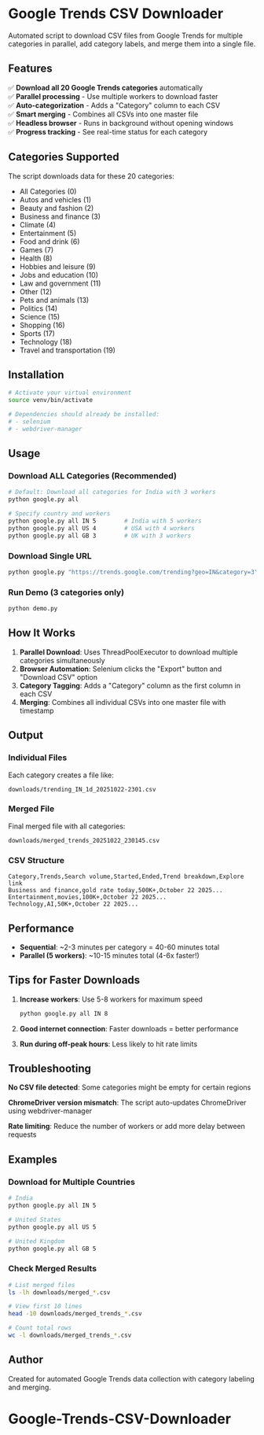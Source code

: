 # Google Trends CSV Downloader

Automated script to download CSV files from Google Trends for multiple categories in parallel, add category labels, and merge them into a single file.

## Features

✅ **Download all 20 Google Trends categories** automatically  
✅ **Parallel processing** - Use multiple workers to download faster  
✅ **Auto-categorization** - Adds a "Category" column to each CSV  
✅ **Smart merging** - Combines all CSVs into one master file  
✅ **Headless browser** - Runs in background without opening windows  
✅ **Progress tracking** - See real-time status for each category  

## Categories Supported

The script downloads data for these 20 categories:
- All Categories (0)
- Autos and vehicles (1)
- Beauty and fashion (2)
- Business and finance (3)
- Climate (4)
- Entertainment (5)
- Food and drink (6)
- Games (7)
- Health (8)
- Hobbies and leisure (9)
- Jobs and education (10)
- Law and government (11)
- Other (12)
- Pets and animals (13)
- Politics (14)
- Science (15)
- Shopping (16)
- Sports (17)
- Technology (18)
- Travel and transportation (19)

## Installation

```bash
# Activate your virtual environment
source venv/bin/activate

# Dependencies should already be installed:
# - selenium
# - webdriver-manager
```

## Usage

### Download ALL Categories (Recommended)

```bash
# Default: Download all categories for India with 3 workers
python google.py all

# Specify country and workers
python google.py all IN 5        # India with 5 workers
python google.py all US 4        # USA with 4 workers
python google.py all GB 3        # UK with 3 workers
```

### Download Single URL

```bash
python google.py "https://trends.google.com/trending?geo=IN&category=3"
```

### Run Demo (3 categories only)

```bash
python demo.py
```

## How It Works

1. **Parallel Download**: Uses ThreadPoolExecutor to download multiple categories simultaneously
2. **Browser Automation**: Selenium clicks the "Export" button and "Download CSV" option
3. **Category Tagging**: Adds a "Category" column as the first column in each CSV
4. **Merging**: Combines all individual CSVs into one master file with timestamp

## Output

### Individual Files
Each category creates a file like:
```
downloads/trending_IN_1d_20251022-2301.csv
```

### Merged File
Final merged file with all categories:
```
downloads/merged_trends_20251022_230145.csv
```

### CSV Structure
```csv
Category,Trends,Search volume,Started,Ended,Trend breakdown,Explore link
Business and finance,gold rate today,500K+,October 22 2025...
Entertainment,movies,100K+,October 22 2025...
Technology,AI,50K+,October 22 2025...
```

## Performance

- **Sequential**: ~2-3 minutes per category = 40-60 minutes total
- **Parallel (5 workers)**: ~10-15 minutes total (4-6x faster!)

## Tips for Faster Downloads

1. **Increase workers**: Use 5-8 workers for maximum speed
   ```bash
   python google.py all IN 8
   ```

2. **Good internet connection**: Faster downloads = better performance

3. **Run during off-peak hours**: Less likely to hit rate limits

## Troubleshooting

**No CSV file detected**: Some categories might be empty for certain regions

**ChromeDriver version mismatch**: The script auto-updates ChromeDriver using webdriver-manager

**Rate limiting**: Reduce the number of workers or add more delay between requests

## Examples

### Download for Multiple Countries
```bash
# India
python google.py all IN 5

# United States  
python google.py all US 5

# United Kingdom
python google.py all GB 5
```

### Check Merged Results
```bash
# List merged files
ls -lh downloads/merged_*.csv

# View first 10 lines
head -10 downloads/merged_trends_*.csv

# Count total rows
wc -l downloads/merged_trends_*.csv
```

## Author

Created for automated Google Trends data collection with category labeling and merging.
# Google-Trends-CSV-Downloader
